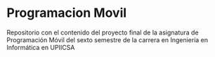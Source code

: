 # Programacion Movil
Repositorio con el contenido del proyecto final de la asignatura de Programación Móvil del sexto semestre de la carrera en Ingeniería en Informática en UPIICSA
